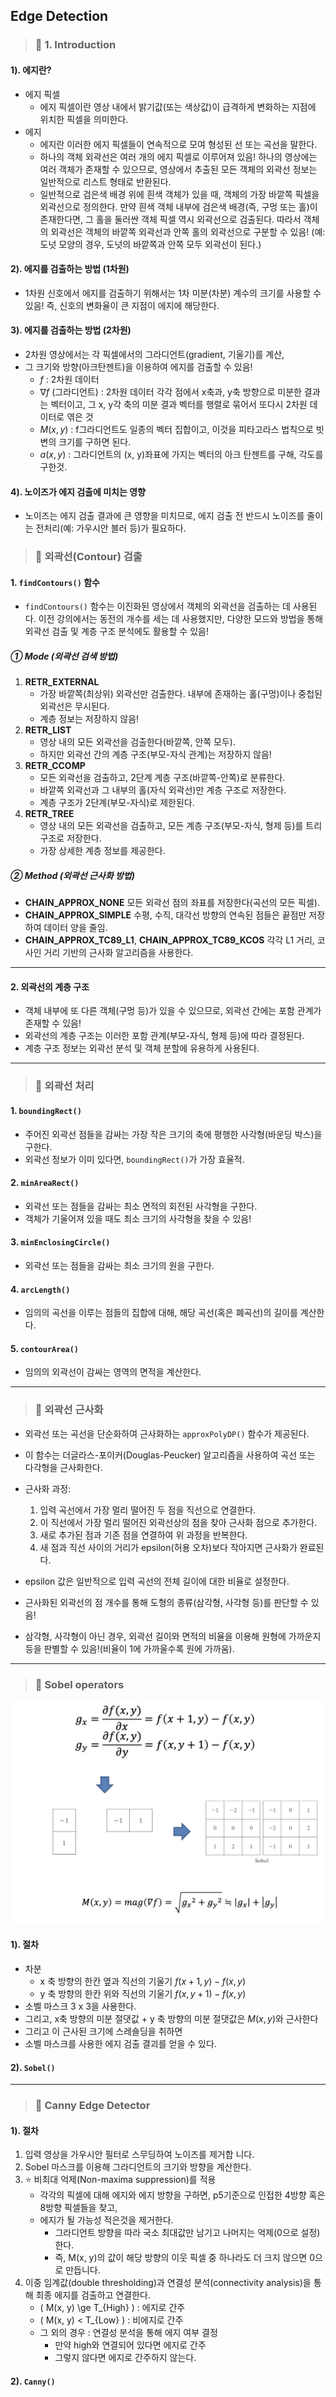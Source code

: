 ## Edge Detection

> ### 📄 1.  Introduction

#### 1). 에지란?
* 에지 픽셀
  * 에지 픽셀이란 영상 내에서 밝기값(또는 색상값)이 급격하게 변화하는 지점에 위치한 픽셀을 의미한다.
* 에지
  * 에지란 이러한 에지 픽셀들이 연속적으로 모여 형성된 선 또는 곡선을 말한다.
  * 하나의 객체 외곽선은 여러 개의 에지 픽셀로 이루어져 있음!
      하나의 영상에는 여러 객체가 존재할 수 있으므로,
      영상에서 추출된 모든 객체의 외곽선 정보는 일반적으로 리스트 형태로 반환된다.
  * 일반적으로 검은색 배경 위에 흰색 객체가 있을 때, 객체의 가장 바깥쪽 픽셀을 외곽선으로 정의한다.
    만약 흰색 객체 내부에 검은색 배경(즉, 구멍 또는 홀)이 존재한다면, 그 홀을 둘러싼 객체 픽셀 역시 외곽선으로 검출된다.
    따라서 객체의 외곽선은 객체의 바깥쪽 외곽선과 안쪽 홀의 외곽선으로 구분할 수 있음!
      (예: 도넛 모양의 경우, 도넛의 바깥쪽과 안쪽 모두 외곽선이 된다.)

#### 2). 에지를 검출하는 방법 (1차원)

* 1차원 신호에서 에지를 검출하기 위해서는 1차 미분(차분) 계수의 크기를 사용할 수 있음!
즉, 신호의 변화율이 큰 지점이 에지에 해당한다.

#### 3). 에지를 검출하는 방법 (2차원)

* 2차원 영상에서는 각 픽셀에서의 그라디언트(gradient, 기울기)를 계산,
* 그 크기와 방향(아크탄젠트)을 이용하여 에지를 검출할 수 있음!
    * $f$ : 2차원 데이터
    * $\nabla{f}$ (그라디언트) : 2차원 데이터 각각 점에서 x축과, y축 방향으로 미분한 결과는 벡터이고,
        그 x, y각 축의 미분 결과 벡터를 행렬로 묶어서 또다시 2차원 데이터로 엮은 것
    * $M(x, y)$ : f그라디언트도 일종의 벡터 집합이고, 이것을 피타고라스 법칙으로 빗변의 크기를 구하면 된다.
    * $a(x, y)$ : 그라디언트의 (x, y)좌표에 가지는 벡터의 아크 탄젠트를 구해, 각도를 구한것.

#### 4). 노이즈가 에지 검출에 미치는 영향

* 노이즈는 에지 검출 결과에 큰 영향을 미치므로,
에지 검출 전 반드시 노이즈를 줄이는 전처리(예: 가우시안 블러 등)가 필요하다.

> ### 📄 외곽선(Contour) 검출

#### 1. `findContours()` 함수

* `findContours()` 함수는 이진화된 영상에서 객체의 외곽선을 검출하는 데 사용된다.
  이전 강의에서는 동전의 개수를 세는 데 사용했지만, 다양한 모드와 방법을 통해 외곽선 검출 및 계층 구조 분석에도 활용할 수 있음!

##### ① Mode (외곽선 검색 방법)

1. **RETR_EXTERNAL**
   * 가장 바깥쪽(최상위) 외곽선만 검출한다.
     내부에 존재하는 홀(구멍)이나 중첩된 외곽선은 무시된다.
   * 계층 정보는 저장하지 않음!
2. **RETR_LIST**
   * 영상 내의 모든 외곽선을 검출한다(바깥쪽, 안쪽 모두).
   * 하지만 외곽선 간의 계층 구조(부모-자식 관계)는 저장하지 않음!
3. **RETR_CCOMP**
   * 모든 외곽선을 검출하고, 2단계 계층 구조(바깥쪽-안쪽)로 분류한다.
   * 바깥쪽 외곽선과 그 내부의 홀(자식 외곽선)만 계층 구조로 저장한다.
   * 계층 구조가 2단계(부모-자식)로 제한된다.
4. **RETR_TREE**
   * 영상 내의 모든 외곽선을 검출하고, 모든 계층 구조(부모-자식, 형제 등)를 트리 구조로 저장한다.
   * 가장 상세한 계층 정보를 제공한다.

##### ② Method (외곽선 근사화 방법)

* **CHAIN_APPROX_NONE**
  모든 외곽선 점의 좌표를 저장한다(곡선의 모든 픽셀).
* **CHAIN_APPROX_SIMPLE**
  수평, 수직, 대각선 방향의 연속된 점들은 끝점만 저장하여 데이터 양을 줄임.
* **CHAIN_APPROX_TC89_L1**, **CHAIN_APPROX_TC89_KCOS**
  각각 L1 거리, 코사인 거리 기반의 근사화 알고리즘을 사용한다.

---

#### 2. 외곽선의 계층 구조

* 객체 내부에 또 다른 객체(구멍 등)가 있을 수 있으므로, 외곽선 간에는 포함 관계가 존재할 수 있음!
* 외곽선의 계층 구조는 이러한 포함 관계(부모-자식, 형제 등)에 따라 결정된다.
* 계층 구조 정보는 외곽선 분석 및 객체 분할에 유용하게 사용된다.

---

> ### 📄 외곽선 처리

#### 1. `boundingRect()`
* 주어진 외곽선 점들을 감싸는 가장 작은 크기의 축에 평행한 사각형(바운딩 박스)을 구한다.
* 외곽선 정보가 이미 있다면, `boundingRect()`가 가장 효율적.

#### 2. `minAreaRect()`
* 외곽선 또는 점들을 감싸는 최소 면적의 회전된 사각형을 구한다.
* 객체가 기울어져 있을 때도 최소 크기의 사각형을 찾을 수 있음!

#### 3. `minEnclosingCircle()`
* 외곽선 또는 점들을 감싸는 최소 크기의 원을 구한다.

#### 4. `arcLength()`
* 임의의 곡선을 이루는 점들의 집합에 대해, 해당 곡선(혹은 폐곡선)의 길이를 계산한다.

#### 5. `contourArea()`
* 임의의 외곽선이 감싸는 영역의 면적을 계산한다.

---

> ### 📄 외곽선 근사화

* 외곽선 또는 곡선을 단순화하여 근사화하는 `approxPolyDP()` 함수가 제공된다.
* 이 함수는 더글라스-포이커(Douglas-Peucker) 알고리즘을 사용하여 곡선 또는 다각형을 근사화한다.
* 근사화 과정:
  1. 입력 곡선에서 가장 멀리 떨어진 두 점을 직선으로 연결한다.
  2. 이 직선에서 가장 멀리 떨어진 외곽선상의 점을 찾아 근사화 점으로 추가한다.
  3. 새로 추가된 점과 기존 점을 연결하여 위 과정을 반복한다.
  4. 새 점과 직선 사이의 거리가 epsilon(허용 오차)보다 작아지면 근사화가 완료된다.
* epsilon 값은 일반적으로 입력 곡선의 전체 길이에 대한 비율로 설정한다.

* 근사화된 외곽선의 점 개수를 통해 도형의 종류(삼각형, 사각형 등)를 판단할 수 있음!
* 삼각형, 사각형이 아닌 경우, 외곽선 길이와 면적의 비율을 이용해 원형에 가까운지 등을 판별할 수 있음!(비율이 1에 가까울수록 원에 가까움).

---

> ### 📄 Sobel operators

![](image/2025-05-05-20-36-57.png)

#### 1). 절차
* 차분
    * x 축 방향의 한칸 옆과 직선의 기울기 $f(x + 1, y) - f(x, y)$
    * y 축 방향의 한칸 위와 직선의 기울기 $f(x, y + 1) - f(x, y)$
* 소벨 마스크 3 x 3을 사용한다.
* 그리고, x축 방향의 미분 절댓값 + y 축 방향의 미분 절댓값은 $M(x, y)$와 근사한다
* 그리고 이 근사된 크기에 스레숄딩을 취하면
* 소벨 마스크를 사용한 에지 검출 결괴를 얻을 수 있다.

#### 2). `Sobel()`

---

> ### 📄 Canny Edge Detector

#### 1). 절차
1. 입력 영상을 가우시안 필터로 스무딩하여 노이즈를 제거합 니다.
2. Sobel 마스크를 이용해 그라디언트의 크기와 방향을 계산한다.
3. ⭐️ 비최대 억제(Non-maxima suppression)를 적용
   * 각각의 픽셀에 대해 에지와 에지 방향을 구하면, p5기준으로 인접한 4방향 혹은 8방향 픽셀들을 찾고,
   * 에지가 될 가능성 적은것을 제거한다.
      * 그라디언트 방향을 따라 국소 최대값만 남기고 나머지는 억제(0으로 설정)한다.
      * 즉, M(x, y)의 값이 해당 방향의 이웃 픽셀 중 하나라도 더 크지 않으면 0으로 만듭니다.
4. 이중 임계값(double thresholding)과 연결성 분석(connectivity analysis)을 통해 최종 에지를 검출하고 연결한다.
   * \( M(x, y) \ge T_{High} \) : 에지로 간주
   * \( M(x, y) < T_{Low} \) : 비에지로 간주
   * 그 외의 경우 : 연결성 분석을 통해 에지 여부 결정
     * 만약 high와 연결되어 있다면 에지로 간주
     * 그렇지 않다면 에지로 간주하지 않는다.

#### 2). `Canny()`

